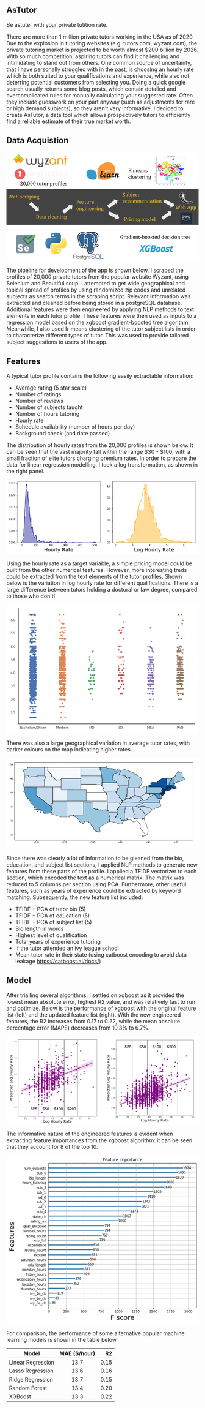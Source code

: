 ## AsTutor

Be astuter with your private tutition rate.

There are more than 1 million private tutors working in the USA as of 2020. Due to the explosion in tutoring websites (e.g. tutors.com, wyzant.com), the private tutoring market is projected to be worth almost $200 billion by 2026. 
With so much competition, aspiring tutors can find it challenging and intimidating to stand out from others.
One common source of uncertainty, that I have personally struggled with in the past, is choosing an hourly rate which is both suited to your qualifications and experience, while also not deterring potential customers from selecting you.
Doing a quick google search usually returns some blog posts, which contain detailed and overcomplicated rules for manually calculating your suggested rate. Often they include guesswork on your part anyway (such as adjustments for rare or high demand subjects), so they aren't very informative. 
I decided to create AsTutor, a data tool which allows prospectively tutors to efficiently find a reliable estimate of their true market worth.

## Data Acquistion

![](images/Callum_ODonnell_Week4.png)

The pipeline for development of the app is shown below.
I scraped the profiles of 20,000 private tutors from the popular website Wyzant, using Selenium and Beautiful soup. I attempted to get wide geographical and topical spread of profiles by using randomized zip codes and unrelated subjects as search terms in the scraping script.
Relevant information was extracted and cleaned before being stored in a postgreSQL database.
Additional features were then engineered by applying NLP methods to text elements in each tutor profile.
These features were then used as inputs to a regression model based on the xgboost gradient-boosted tree algorithm. 
Meanwhile, I also used k-means clustering of the tutor subject lists in order to characterize different types of tutor. This was used to provide tailored subject suggestions to users of the app.

## Features

A typical tutor profile contains the following easily extractable information:
* Average rating (5 star scale)
* Number of ratings
* Number of reviews
* Number of subjects taught
* Number of hours tutoring
* Hourly rate
* Schedule availability (number of hours per day)
* Background check (and date passed)

The distribution of hourly rates from the 20,000 profiles is shown below. It can be seen that the vast majority fall within the range $30 - $100, with a small fraction of elite tutors charging premium rates. In order to prepare the data for linear regression modelling, I took a log transformation, as shown in the right panel.

![](images/rate_dist.png)

Using the hourly rate as a target variable, a simple pricing model could be built from the other numerical features. However, more interesting treds could be extracted from the text elements of the tutor profiles. Shown below is the variation in log hourly rate for different qualifications. There is a large difference between tutors holding a doctoral or law degree, compared to those who don't!

![](images/subj_rates.png)

There was also a large geographical variation in average tutor rates, with darker colours on the map indicating higher rates.

![](images/map.png)

Since there was clearly a lot of information to be gleaned from the bio, education, and subject list sections, I applied NLP methods to generate new features from these parts of the profile. I applied a TFIDF vectorizer to each section, which encoded the text as a numerical matrix. The matrix was reduced to 5 columns per section using PCA. Furthermore, other useful features, such as years of experience could be extracted by keyword matching. Subsequently, the new feature list included:
* TFIDF + PCA of tutor bio (5)
* TFIDF + PCA of education (5)
* TFIDF + PCA of subject list (5)
* Bio length in words
* Highest level of qualification
* Total years of experience tutoring
* If the tutor attended an ivy league school
* Mean tutor rate in their state (using catboost encoding to avoid data leakage https://catboost.ai/docs/)

## Model

After trialling several algorithms, I settled on xgboost as it provided the lowest mean absolute error, highest R2 value, and was relatively fast to run and optimize. Below is the performance of xgboost with the original feature list (left) and the updated feature list (right). With the new engineered features, the R2 increases from 0.17 to 0.22, while the mean absolute percentage error (MAPE) decreases from 10.3% to 6.7%. 

![](images/model_comparison.png)

The informative nature of the engineered features is evident when extracting feature importances from the xgboost algorithm: it can be seen that they account for 8 of the top 10.

![](images/feat_importance.png)

For comparison, the performance of some alternative popular machine learning models is shown in the table below.

| Model        | MAE ($/hour)           | R2  |
| ------------- |:-------------:| -----:|
| Linear Regression      | 13.7 | 0.15 |
| Lasso Regression      | 13.6      |   0.16 |
| Ridge Regression | 13.7      |   0.15 |
| Random Forest | 13.4      |   0.20 |
| XGBoost | 13.3      |   0.22 |

